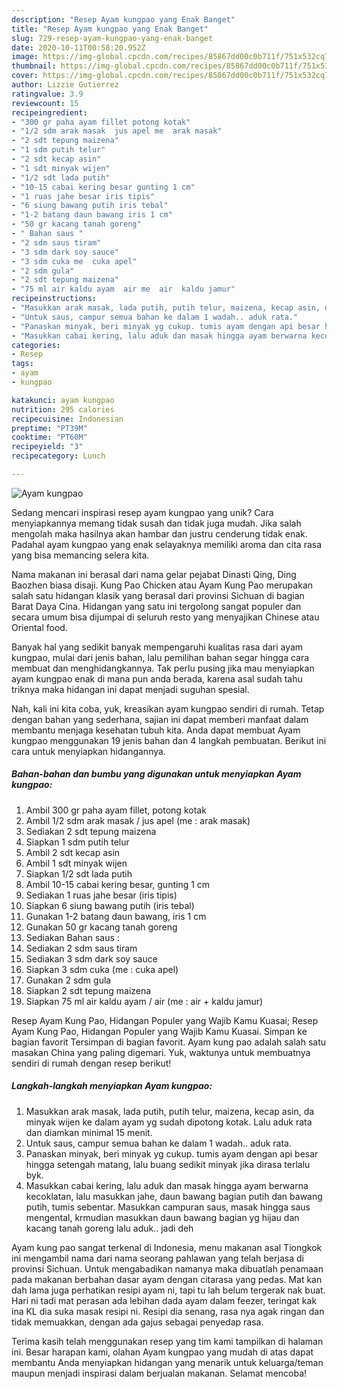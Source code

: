 ```yaml
---
description: "Resep Ayam kungpao yang Enak Banget"
title: "Resep Ayam kungpao yang Enak Banget"
slug: 729-resep-ayam-kungpao-yang-enak-banget
date: 2020-10-11T00:58:20.952Z
image: https://img-global.cpcdn.com/recipes/85867dd00c0b711f/751x532cq70/ayam-kungpao-foto-resep-utama.jpg
thumbnail: https://img-global.cpcdn.com/recipes/85867dd00c0b711f/751x532cq70/ayam-kungpao-foto-resep-utama.jpg
cover: https://img-global.cpcdn.com/recipes/85867dd00c0b711f/751x532cq70/ayam-kungpao-foto-resep-utama.jpg
author: Lizzie Gutierrez
ratingvalue: 3.9
reviewcount: 15
recipeingredient:
- "300 gr paha ayam fillet potong kotak"
- "1/2 sdm arak masak  jus apel me  arak masak"
- "2 sdt tepung maizena"
- "1 sdm putih telur"
- "2 sdt kecap asin"
- "1 sdt minyak wijen"
- "1/2 sdt lada putih"
- "10-15 cabai kering besar gunting 1 cm"
- "1 ruas jahe besar iris tipis"
- "6 siung bawang putih iris tebal"
- "1-2 batang daun bawang iris 1 cm"
- "50 gr kacang tanah goreng"
- " Bahan saus "
- "2 sdm saus tiram"
- "3 sdm dark soy sauce"
- "3 sdm cuka me  cuka apel"
- "2 sdm gula"
- "2 sdt tepung maizena"
- "75 ml air kaldu ayam  air me  air  kaldu jamur"
recipeinstructions:
- "Masukkan arak masak, lada putih, putih telur, maizena, kecap asin, da minyak wijen ke dalam ayam yg sudah dipotong kotak. Lalu aduk rata dan diamkan minimal 15 menit."
- "Untuk saus, campur semua bahan ke dalam 1 wadah.. aduk rata."
- "Panaskan minyak, beri minyak yg cukup. tumis ayam dengan api besar hingga setengah matang, lalu buang sedikit minyak jika dirasa terlalu byk."
- "Masukkan cabai kering, lalu aduk dan masak hingga ayam berwarna kecoklatan, lalu masukkan jahe, daun bawang bagian putih dan bawang putih, tumis sebentar. Masukkan campuran saus, masak hingga saus mengental, krmudian masukkan daun bawang bagian yg hijau dan kacang tanah goreng lalu aduk.. jadi deh"
categories:
- Resep
tags:
- ayam
- kungpao

katakunci: ayam kungpao 
nutrition: 295 calories
recipecuisine: Indonesian
preptime: "PT39M"
cooktime: "PT60M"
recipeyield: "3"
recipecategory: Lunch

---
```



![Ayam kungpao](https://img-global.cpcdn.com/recipes/85867dd00c0b711f/751x532cq70/ayam-kungpao-foto-resep-utama.jpg)

Sedang mencari inspirasi resep ayam kungpao yang unik? Cara menyiapkannya memang tidak susah dan tidak juga mudah. Jika salah mengolah maka hasilnya akan hambar dan justru cenderung tidak enak. Padahal ayam kungpao yang enak selayaknya memiliki aroma dan cita rasa yang bisa memancing selera kita.

Nama makanan ini berasal dari nama gelar pejabat Dinasti Qing, Ding Baozhen biasa disaji. Kung Pao Chicken atau Ayam Kung Pao merupakan salah satu hidangan klasik yang berasal dari provinsi Sichuan di bagian Barat Daya Cina. Hidangan yang satu ini tergolong sangat populer dan secara umum bisa dijumpai di seluruh resto yang menyajikan Chinese atau Oriental food.

Banyak hal yang sedikit banyak mempengaruhi kualitas rasa dari ayam kungpao, mulai dari jenis bahan, lalu pemilihan bahan segar hingga cara membuat dan menghidangkannya. Tak perlu pusing jika mau menyiapkan ayam kungpao enak di mana pun anda berada, karena asal sudah tahu triknya maka hidangan ini dapat menjadi suguhan spesial.


Nah, kali ini kita coba, yuk, kreasikan ayam kungpao sendiri di rumah. Tetap dengan bahan yang sederhana, sajian ini dapat memberi manfaat dalam membantu menjaga kesehatan tubuh kita. Anda dapat membuat Ayam kungpao menggunakan 19 jenis bahan dan 4 langkah pembuatan. Berikut ini cara untuk menyiapkan hidangannya.

<!--inarticleads1-->

##### Bahan-bahan dan bumbu yang digunakan untuk menyiapkan Ayam kungpao:

1. Ambil 300 gr paha ayam fillet, potong kotak
1. Ambil 1/2 sdm arak masak / jus apel (me : arak masak)
1. Sediakan 2 sdt tepung maizena
1. Siapkan 1 sdm putih telur
1. Ambil 2 sdt kecap asin
1. Ambil 1 sdt minyak wijen
1. Siapkan 1/2 sdt lada putih
1. Ambil 10-15 cabai kering besar, gunting 1 cm
1. Sediakan 1 ruas jahe besar (iris tipis)
1. Siapkan 6 siung bawang putih (iris tebal)
1. Gunakan 1-2 batang daun bawang, iris 1 cm
1. Gunakan 50 gr kacang tanah goreng
1. Sediakan  Bahan saus :
1. Sediakan 2 sdm saus tiram
1. Sediakan 3 sdm dark soy sauce
1. Siapkan 3 sdm cuka (me : cuka apel)
1. Gunakan 2 sdm gula
1. Siapkan 2 sdt tepung maizena
1. Siapkan 75 ml air kaldu ayam / air (me : air + kaldu jamur)


Resep Ayam Kung Pao, Hidangan Populer yang Wajib Kamu Kuasai; Resep Ayam Kung Pao, Hidangan Populer yang Wajib Kamu Kuasai. Simpan ke bagian favorit Tersimpan di bagian favorit. Ayam kung pao adalah salah satu masakan China yang paling digemari. Yuk, waktunya untuk membuatnya sendiri di rumah dengan resep berikut! 

<!--inarticleads2-->

##### Langkah-langkah menyiapkan Ayam kungpao:

1. Masukkan arak masak, lada putih, putih telur, maizena, kecap asin, da minyak wijen ke dalam ayam yg sudah dipotong kotak. Lalu aduk rata dan diamkan minimal 15 menit.
1. Untuk saus, campur semua bahan ke dalam 1 wadah.. aduk rata.
1. Panaskan minyak, beri minyak yg cukup. tumis ayam dengan api besar hingga setengah matang, lalu buang sedikit minyak jika dirasa terlalu byk.
1. Masukkan cabai kering, lalu aduk dan masak hingga ayam berwarna kecoklatan, lalu masukkan jahe, daun bawang bagian putih dan bawang putih, tumis sebentar. Masukkan campuran saus, masak hingga saus mengental, krmudian masukkan daun bawang bagian yg hijau dan kacang tanah goreng lalu aduk.. jadi deh


Ayam kung pao sangat terkenal di Indonesia, menu makanan asal Tiongkok ini mengambil nama dari nama seorang pahlawan yang telah berjasa di provinsi Sichuan. Untuk mengabadikan namanya maka dibuatlah penamaan pada makanan berbahan dasar ayam dengan citarasa yang pedas. Mat kan dah lama juga perhatikan resipi ayam ni, tapi tu lah belum tergerak nak buat. Hari ni tadi mat perasan ada lebihan dada ayam dalam feezer, teringat kak ina KL dia suka masak resipi ni. Resipi dia senang, rasa nya agak ringan dan tidak memuakkan, dengan ada gajus sebagai penyedap rasa. 

Terima kasih telah menggunakan resep yang tim kami tampilkan di halaman ini. Besar harapan kami, olahan Ayam kungpao yang mudah di atas dapat membantu Anda menyiapkan hidangan yang menarik untuk keluarga/teman maupun menjadi inspirasi dalam berjualan makanan. Selamat mencoba!

